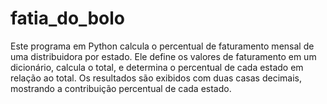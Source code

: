 # fatia_do_bolo
Este programa em Python calcula o percentual de faturamento mensal de uma distribuidora por estado. Ele define os valores de faturamento em um dicionário, calcula o total, e determina o percentual de cada estado em relação ao total. Os resultados são exibidos com duas casas decimais, mostrando a contribuição percentual de cada estado.
